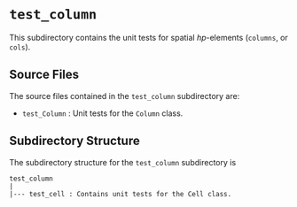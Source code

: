 `test_column`
================================================================================

This subdirectory contains the unit tests for spatial *hp*-elements (`columns`, or `cols`).

Source Files
--------------------------------------------------------------------------------

The source files contained in the `test_column` subdirectory are:

- `test_Column` : Unit tests for the `Column` class.

Subdirectory Structure
--------------------------------------------------------------------------------

The subdirectory structure for the `test_column` subdirectory is

```
test_column
|
|--- test_cell : Contains unit tests for the Cell class.
```